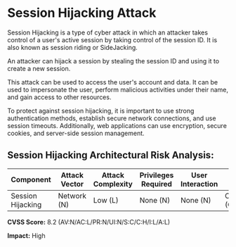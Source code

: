 # Session Hijacking Attack 

Session Hijacking is a type of cyber attack in which an attacker takes control of a user's active session by taking control of the session ID. It is also known as session riding or SideJacking. 

An attacker can hijack a session by stealing the session ID and using it to create a new session. 

This attack can be used to access the user's account and data. It can be used to impersonate the user, perform malicious activities under their name, and gain access to other resources.

To protect against session hijacking, it is important to use strong authentication methods, establish secure network connections, and use session timeouts. Additionally, web applications can use encryption, secure cookies, and server-side session management.

## Session Hijacking Architectural Risk Analysis: 

| Component | Attack Vector | Attack Complexity | Privileges Required | User Interaction   | Scope | Confidentiality (C) | Integrity (I) | Availability (A) |
|-----------|---------------|------------------|--------------------|--------------------|-------|------------------|--------------|-----------------|
| Session Hijacking | Network (N) | Low (L) | None (N) | None (N) | Changed (C) | High (H) | Low (L) | Low (L) |

**CVSS Score:** 8.2 (AV:N/AC:L/PR:N/UI:N/S:C/C:H/I:L/A:L)

**Impact:** High